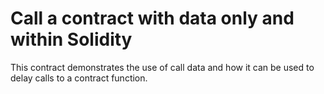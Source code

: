 # Call a contract with data only and within Solidity

This contract demonstrates the use of call data and how it can be used to delay calls to a contract function.